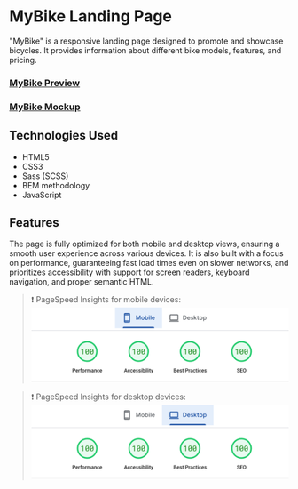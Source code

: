 # MyBike Landing Page

"MyBike" is a responsive landing page designed to promote and showcase bicycles. It provides information about different bike models, features, and pricing.

### [MyBike Preview](https://my-bike-web.netlify.app/)

### [MyBike Mockup](https://www.figma.com/file/NZQAIydtHo5QkINyGLHNcq/BIKE-New-Version?node-id=0%3A1)

## Technologies Used

-   HTML5
-   CSS3
-   Sass (SCSS)
-   BEM methodology
-   JavaScript

## Features

The page is fully optimized for both mobile and desktop views, ensuring a smooth user experience across various devices. It is also built with a focus on performance, guaranteeing fast load times even on slower networks, and prioritizes accessibility with support for screen readers, keyboard navigation, and proper semantic HTML.

> ❗ PageSpeed ​​​​Insights for mobile devices:
> ![REPORT](/readme-report/page-speed-mob.png)

> ❗ PageSpeed ​​​​Insights for desktop devices:
> ![REPORT](/readme-report/page-speed-desk.png)
